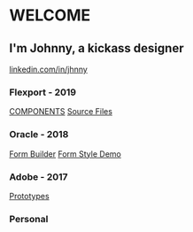 # WELCOME

## I'm Johnny, a kickass designer

[linkedin.com/in/jhnny](https://linkedin.com/in/jhnny)


### Flexport - 2019
[COMPONENTS]()
[Source Files]()

### Oracle - 2018
[Form Builder]()
[Form Style Demo]()

### Adobe - 2017
[Prototypes]()

### Personal

